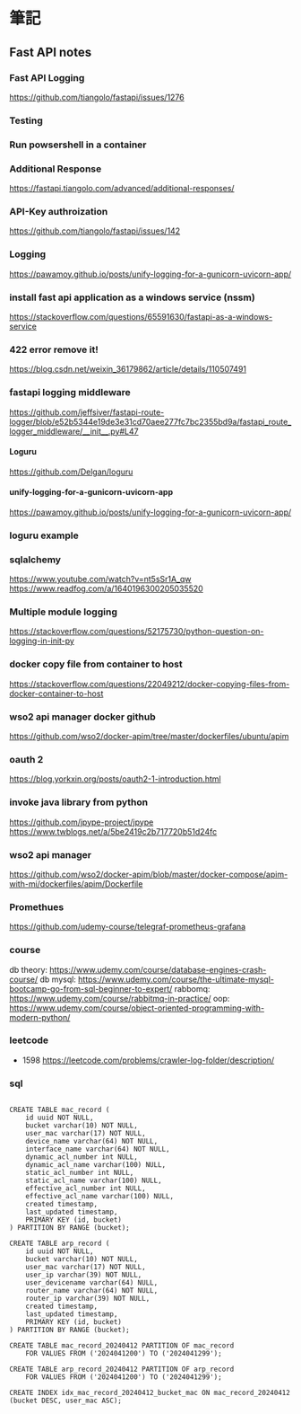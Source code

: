# 筆記

## Fast API notes

### Fast API Logging
https://github.com/tiangolo/fastapi/issues/1276

### Testing

### Run powsershell in a container

### Additional Response
https://fastapi.tiangolo.com/advanced/additional-responses/

### API-Key authroization
https://github.com/tiangolo/fastapi/issues/142

### Logging
https://pawamoy.github.io/posts/unify-logging-for-a-gunicorn-uvicorn-app/

### install fast api application as a windows service (nssm)
https://stackoverflow.com/questions/65591630/fastapi-as-a-windows-service

### 422 error remove it!
https://blog.csdn.net/weixin_36179862/article/details/110507491


### fastapi logging middleware ###
https://github.com/jeffsiver/fastapi-route-logger/blob/e52b5344e19de3e31cd70aee277fc7bc2355bd9a/fastapi_route_logger_middleware/__init__.py#L47
#### Loguru ####
https://github.com/Delgan/loguru
#### unify-logging-for-a-gunicorn-uvicorn-app ####
https://pawamoy.github.io/posts/unify-logging-for-a-gunicorn-uvicorn-app/
### loguru example ###

### sqlalchemy
https://www.youtube.com/watch?v=nt5sSr1A_qw
https://www.readfog.com/a/1640196300205035520
### Multiple module logging ###
https://stackoverflow.com/questions/52175730/python-question-on-logging-in-init-py

### docker copy file from container to host ###
https://stackoverflow.com/questions/22049212/docker-copying-files-from-docker-container-to-host

### wso2 api manager docker github ###
https://github.com/wso2/docker-apim/tree/master/dockerfiles/ubuntu/apim

### oauth 2 ###
https://blog.yorkxin.org/posts/oauth2-1-introduction.html


### invoke java library from python ###
https://github.com/jpype-project/jpype
https://www.twblogs.net/a/5be2419c2b717720b51d24fc

### wso2 api manager
https://github.com/wso2/docker-apim/blob/master/docker-compose/apim-with-mi/dockerfiles/apim/Dockerfile

### Promethues
https://github.com/udemy-course/telegraf-prometheus-grafana

### course
db theory: https://www.udemy.com/course/database-engines-crash-course/
db mysql: https://www.udemy.com/course/the-ultimate-mysql-bootcamp-go-from-sql-beginner-to-expert/
rabbomq: https://www.udemy.com/course/rabbitmq-in-practice/
oop: https://www.udemy.com/course/object-oriented-programming-with-modern-python/

### leetcode
* 1598 https://leetcode.com/problems/crawler-log-folder/description/


### sql
``` postresql

CREATE TABLE mac_record (
    id uuid NOT NULL,
    bucket varchar(10) NOT NULL,
	user_mac varchar(17) NOT NULL,
	device_name varchar(64) NOT NULL,
	interface_name varchar(64) NOT NULL,
	dynamic_acl_number int NULL,
	dynamic_acl_name varchar(100) NULL,
	static_acl_number int NULL,
	static_acl_name varchar(100) NULL,
	effective_acl_number int NULL,
	effective_acl_name varchar(100) NULL,
	created timestamp,
	last_updated timestamp,
	PRIMARY KEY (id, bucket)
) PARTITION BY RANGE (bucket);

CREATE TABLE arp_record (
	id uuid NOT NULL,
	bucket varchar(10) NOT NULL,
	user_mac varchar(17) NOT NULL,
	user_ip varchar(39) NOT NULL,
	user_devicename varchar(64) NULL,
	router_name varchar(64) NOT NULL,
	router_ip varchar(39) NOT NULL,
	created timestamp,
	last_updated timestamp,
	PRIMARY KEY (id, bucket)
) PARTITION BY RANGE (bucket);

CREATE TABLE mac_record_20240412 PARTITION OF mac_record
	FOR VALUES FROM ('2024041200') TO ('2024041299');

CREATE TABLE arp_record_20240412 PARTITION OF arp_record
	FOR VALUES FROM ('2024041200') TO ('2024041299');

CREATE INDEX idx_mac_record_20240412_bucket_mac ON mac_record_20240412 (bucket DESC, user_mac ASC);
```
